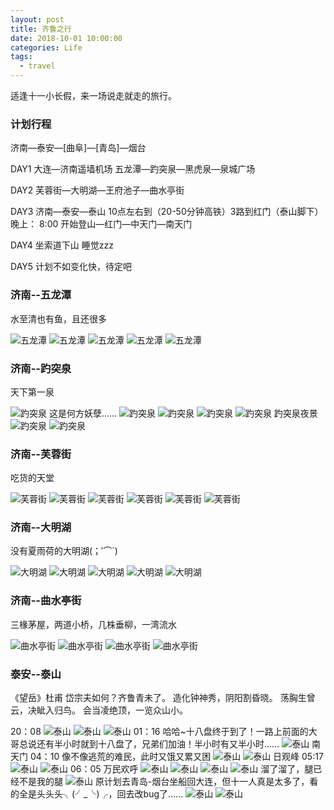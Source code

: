```yaml
---
layout: post
title: 齐鲁之行
date: 2018-10-01 10:00:00
categories: Life
tags:
  - travel
---
```


适逢十一小长假，来一场说走就走的旅行。

<!--more-->

### 计划行程
济南—泰安—[曲阜]—[青岛]—烟台

DAY1
大连—济南遥墙机场
五龙潭—趵突泉—黑虎泉—泉城广场

DAY2
芙蓉街—大明湖—王府池子—曲水亭街

DAY3
济南—泰安—泰山 10点左右到（20-50分钟高铁）3路到红门（泰山脚下）
晚上： 8:00
开始登山—红门—中天门—南天门

DAY4
坐索道下山
睡觉zzz

DAY5
计划不如变化快，待定吧

### 济南--五龙潭
水至清也有鱼，且还很多

![五龙潭][1]
![五龙潭][2]
![五龙潭][5]
![五龙潭][6]
![五龙潭][9]

### 济南--趵突泉
天下第一泉

![趵突泉][btq5]
这是何方妖孽……
![趵突泉][btq2]
![趵突泉][btq4]
![趵突泉][btq6]
![趵突泉][btq8]
趵突泉夜景
![趵突泉][btq10]
![趵突泉][btq11]

### 济南--芙蓉街
吃货的天堂

![芙蓉街][frj1]
![芙蓉街][frj2]
![芙蓉街][frj3]
![芙蓉街][frj6]
![芙蓉街][frj4]
![芙蓉街][frj5]

### 济南--大明湖
没有夏雨荷的大明湖(；′⌒`)

![大明湖][d1]
![大明湖][d2]
![大明湖][d3]
![大明湖][d4]
![大明湖][d5]

### 济南--曲水亭街
三椽茅屋，两道小桥，几株垂柳，一湾流水

![曲水亭街][qj1]
![曲水亭街][qj3]
![曲水亭街][qj4]
![曲水亭街][qj2]

### 泰安--泰山
> 
《望岳》杜甫
岱宗夫如何？齐鲁青未了。
造化钟神秀，阴阳割昏晓。
荡胸生曾云，决眦入归鸟。
会当凌绝顶，一览众山小。

20：08
![泰山][ts1]
![泰山][ts2]
![泰山][ts3]
01：16
哈哈~十八盘终于到了！一路上前面的大哥总说还有半小时就到十八盘了，兄弟们加油！半小时有又半小时……
![泰山][ts15]
南天门 04：10
像不像逃荒的难民，此时又饿又累又困
![泰山][ts4]
![泰山][ts5]
日观峰 05:17
![泰山][ts6]
![泰山][ts7]
06：05
万民欢呼
![泰山][ts8]
![泰山][ts9]
![泰山][ts11]
![泰山][ts12]
溜了溜了，腿已经不是我的腿
![泰山][ts13]
原计划去青岛-烟台坐船回大连，但十一人真是太多了，看的全是头头头╮(╯_╰)╭，回去改bug了……
![泰山][f1]
![泰山][f2]




[1]:/images/life/jinan/1.jpeg
[2]:/images/life/jinan/2.jpeg
[5]:/images/life/jinan/5.jpeg
[6]:/images/life/jinan/6.jpeg
[9]:/images/life/jinan/9.jpeg

[btq2]:/images/life/jinan/btq2.jpeg
[btq4]:/images/life/jinan/btq4.jpeg
[btq5]:/images/life/jinan/btq5.jpeg
[btq6]:/images/life/jinan/btq6.jpeg
[btq8]:/images/life/jinan/btq8.jpeg
[btq10]:/images/life/jinan/btq10.jpeg
[btq11]:/images/life/jinan/btq11.jpeg

[frj1]:/images/life/jinan/frj1.jpeg
[frj2]:/images/life/jinan/frj2.jpeg
[frj3]:/images/life/jinan/frj3.jpeg
[frj4]:/images/life/jinan/frj4.jpeg
[frj5]:/images/life/jinan/frj5.jpeg
[frj6]:/images/life/jinan/frj6.jpeg

[d1]:/images/life/jinan/d1.jpeg
[d2]:/images/life/jinan/d2.jpeg
[d3]:/images/life/jinan/d3.jpeg
[d4]:/images/life/jinan/d4.jpeg
[d5]:/images/life/jinan/d5.jpeg

[qj1]:/images/life/jinan/qj1.jpeg
[qj2]:/images/life/jinan/qj2.jpeg
[qj3]:/images/life/jinan/qj3.jpeg
[qj4]:/images/life/jinan/qj4.jpeg

[ts1]:/images/life/taishan/ts1.jpeg
[ts2]:/images/life/taishan/ts2.jpeg
[ts3]:/images/life/taishan/ts3.jpeg
[ts4]:/images/life/taishan/ts4.jpeg
[ts5]:/images/life/taishan/ts5.jpeg
[ts6]:/images/life/taishan/ts6.jpeg
[ts7]:/images/life/taishan/ts7.jpeg
[ts8]:/images/life/taishan/ts8.jpeg
[ts9]:/images/life/taishan/ts9.jpeg
[ts11]:/images/life/taishan/ts11.jpeg
[ts12]:/images/life/taishan/ts12.jpeg
[ts13]:/images/life/taishan/ts13.jpeg
[ts15]:/images/life/taishan/ts15.jpeg

[f1]:/images/life/taishan/f1.jpeg
[f2]:/images/life/taishan/f2.jpeg